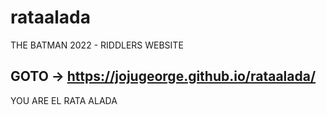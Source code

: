 # rataalada

THE BATMAN 2022 - RIDDLERS WEBSITE 
## GOTO -> https://jojugeorge.github.io/rataalada/


YOU ARE EL RATA ALADA
